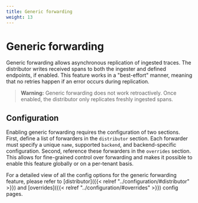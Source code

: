 ```yaml
---
title: Generic forwarding
weight: 13
---
```


# Generic forwarding

Generic forwarding allows asynchronous replication of ingested traces. The distributor writes received spans to both the ingester and defined endpoints, if enabled. This feature works in a "best-effort" manner, meaning that no retries happen if an error occurs during replication. 

>**Warning:** Generic forwarding does not work retroactively. Once enabled, the distributor only replicates freshly ingested spans.

## Configuration

Enabling generic forwarding requires the configuration of two sections. First, define a list of forwarders in the `distributor` section. Each forwarder must specify a unique `name`, supported `backend`, and backend-specific configuration. Second, reference these forwarders in the `overrides` section. This allows for fine-grained control over forwarding and makes it possible to enable this feature globally or on a per-tenant basis.

For a detailed view of all the config options for the generic forwarding feature, please refer to [distributor]({{< relref "../configuration/#distributor" >}}) and [overrides]({{< relref "../configuration/#overrides" >}}) config pages.